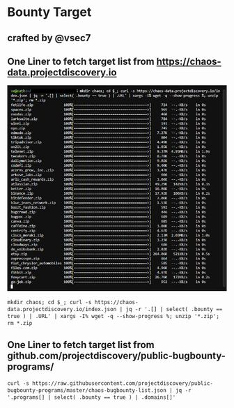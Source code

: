 # Bounty Target

## crafted by @vsec7

## One Liner to fetch target list from https://chaos-data.projectdiscovery.io
<img src="chaos.jpg">

```
mkdir chaos; cd $_; curl -s https://chaos-data.projectdiscovery.io/index.json | jq -r '.[] | select( .bounty == true ) | .URL' | xargs -I% wget -q --show-progress %; unzip '*.zip'; rm *.zip
```

## One Liner to fetch target list from github.com/projectdiscovery/public-bugbounty-programs/

```
curl -s https://raw.githubusercontent.com/projectdiscovery/public-bugbounty-programs/master/chaos-bugbounty-list.json | jq -r '.programs[] | select( .bounty == true ) | .domains[]'
```
